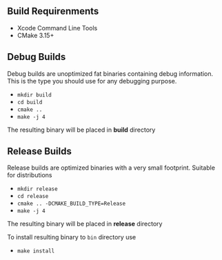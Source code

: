 ## Build Requirenments

- Xcode Command Line Tools
- CMake 3.15+

## Debug Builds

Debug builds are unoptimized fat binaries containing debug information. This is the type you should use for any debugging purpose.

- `mkdir build`
- `cd build`
- `cmake ..`
- `make -j 4`

The resulting binary will be placed in **build** directory

## Release Builds

Release builds are optimized binaries with a very small footprint. Suitable for distributions

- `mkdir release`
- `cd release`
- `cmake .. -DCMAKE_BUILD_TYPE=Release`
- `make -j 4`

The resulting binary will be placed in **release** directory

To install resulting binary to `bin` directory use

- `make install`
